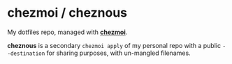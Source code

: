# chezmoi / cheznous

My dotfiles repo, managed with [**chezmoi**](https://www.chezmoi.io).

**cheznous** is a secondary `chezmoi apply` of my personal repo with a public `--destination` for sharing purposes, with un-mangled filenames.
